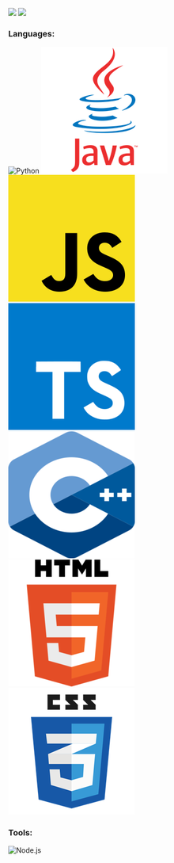 ![](https://github.com/WiggleGiggle/github-stats/blob/master/generated/overview.svg)
![](https://github.com/WiggleGiggle/github-stats/blob/master/generated/languages.svg)

### Languages:
![Python](./images/PythonLogo.png)
![Java](./images/JavaLogo.png)
![JavaScript](./images/JavaScriptLogo.png)
![TypeScript](./images/TypeScriptLogo.png)
![C++](./images/C++Logo.png)
![HTML](./images/HTMLLogo.png)
![CSS](./images/CSSLogo.png)

### Tools:
![Node.js](./images/JSLogo.png)
